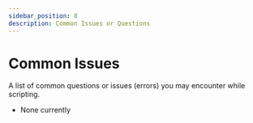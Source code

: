 ```yaml
---
sidebar_position: 8
description: Common Issues or Questions
---
```


# Common Issues

A list of common questions or issues (errors) you may encounter while scripting.

- None currently